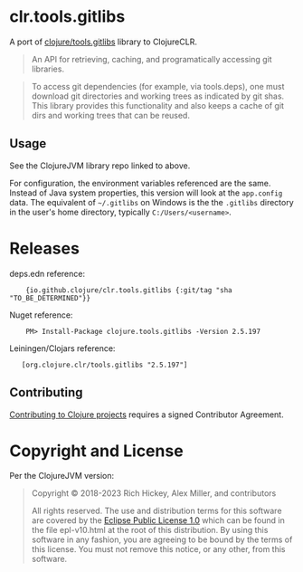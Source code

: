 # clr.tools.gitlibs

A port of [clojure/tools.gitlibs](https://github.com/clojure/tools.gitlibs) library to ClojureCLR.

> An API for retrieving, caching, and programatically accessing git libraries.

> To access git dependencies (for example, via tools.deps), one must download git directories and working trees as indicated by git shas. This library provides this functionality and also keeps a cache of git dirs and working trees that can be reused.

## Usage

See the ClojureJVM library repo linked to above.

For configuration, the environment variables referenced are the same.  
Instead of Java system properties, this version will look at the `app.config` data.
The equivalent of `~/.gitlibs` on Windows is the the `.gitlibs` directory in the user's home directory, typically `C:/Users/<username>`.

# Releases

deps.edn reference:

```
    {io.github.clojure/clr.tools.gitlibs {:git/tag "sha "TO_BE_DETERMINED"}}
```

Nuget reference:

```
    PM> Install-Package clojure.tools.gitlibs -Version 2.5.197 
```
	
Leiningen/Clojars reference:

```
   [org.clojure.clr/tools.gitlibs "2.5.197"]
```

## Contributing 

[Contributing to Clojure projects](https://clojure.org/community/contributing) requires a signed Contributor Agreement. 


# Copyright and License

Per the ClojureJVM version:


> Copyright © 2018-2023 Rich Hickey, Alex Miller, and contributors
>
> All rights reserved. The use and
> distribution terms for this software are covered by the
> [Eclipse Public License 1.0] which can be found in the file
> epl-v10.html at the root of this distribution. By using this software
> in any fashion, you are agreeing to be bound by the terms of this
> license. You must not remove this notice, or any other, from this
> software.
>
> [Eclipse Public License 1.0]: http://opensource.org/licenses/eclipse-1.0.php